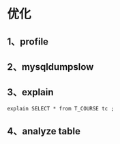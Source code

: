 # 优化

## 1、profile

## 2、mysqldumpslow

## 3、explain

```mysql
explain SELECT * from T_COURSE tc ;
```

## 4、analyze table